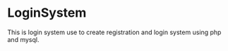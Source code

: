 # LoginSystem
This is login system use to create registration and login system using php and mysql.
